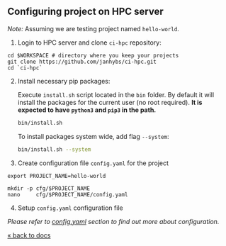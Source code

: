 ## Configuring project on HPC server
*Note:* Assuming we are testing project named `hello-world`.

1. Login to HPC server and clone `ci-hpc` repository:
```shell
cd $WORKSPACE # directory where you keep your projects
git clone https://github.com/janhybs/ci-hpc.git
cd `ci-hpc`
```

2. Install necessary pip packages:
  
   Execute `install.sh` script located in the `bin` folder.
   By default it will install the packages for the current user (no root required). 
   **It is expected to have `python3` and `pip3` in the path.**
   ```bash
   bin/install.sh
   ```
   To install packages system wide, add flag `--system`:
   ```bash
   bin/install.sh --system
   ```
  
3. Create configuration file `config.yaml` for the project
```shell
export PROJECT_NAME=hello-world

mkdir -p cfg/$PROJECT_NAME
nano     cfg/$PROJECT_NAME/config.yaml
```

4. Setup `config.yaml` configuration file 

*Please refer to [config.yaml](config.yaml.md) section to find out more
about configuration.*

[« back to docs](README.md)
